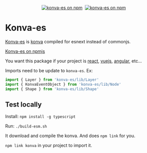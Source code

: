 <p align="center">
  <a href="https://www.npmjs.com/konva-es"><img src="https://img.shields.io/npm/v/konva-es.svg?logo=npm&logoColor=fff&label=NPM+package&color=limegreen" alt="konva-es on npm" /></a>&nbsp;
  <a href="https://www.npmjs.com/konva-es"><img src="https://img.shields.io/npm/dw/konva-es.svg?logo=npm&logoColor=fff&label=NPM+package&color=limegreen" alt="konva-es on npm" /></a>
</p>

# Konva-es

[Konva-es](https://github.com/tbo47/konva-es/) is [konva](https://github.com/konvajs/konva) compiled for esnext instead of commonjs.

[Konva-es on npmjs](https://www.npmjs.com/package/konva-es)

You want this package if your project is [react](https://react.dev/), [vuejs](https://vuejs.org/), [angular](https://angular.dev/), etc...

Imports need to be update to `konva-es`. Ex:
```javascript
import { Layer } from 'konva-es/lib/Layer'
import { KonvaEventObject } from 'konva-es/lib/Node'
import { Shape } from 'konva-es/lib/Shape'
```

## Test locally

Install: `npm install -g typescript`

Run: `./build-esm.sh`

It download and compile the konva. And does `npm link` for you.

`npm link konva` in your project to import it.
